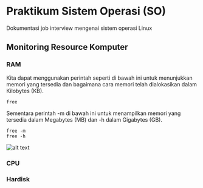 # Praktikum Sistem Operasi (SO)
Dokumentasi job interview mengenai sistem operasi Linux
## Monitoring Resource Komputer
### RAM
Kita dapat menggunakan perintah seperti di bawah ini untuk menunjukkan memori yang tersedia dan bagaimana cara memori telah dialokasikan dalam Kilobytes (KB).
```
free
```
Sementara perintah -m di bawah ini untuk menampilkan memori yang tersedia dalam Megabytes (MB) dan  -h dalam Gigabytes (GB).
```
free -m
free -h
```
![alt text](?raw=true)
### CPU
### Hardisk
